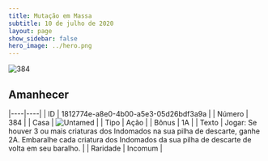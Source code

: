 ```yaml
---
title: Mutação em Massa
subtitle: 10 de julho de 2020
layout: page
show_sidebar: false
hero_image: ../hero.png
---
```


![384](https://cdn.keyforgegame.com/media/card_front/pt/479_384_6F5WGC56WV2C_pt.png)

## Amanhecer

|----|----|
| ID | 1812774e-a8e0-4b00-a5e3-05d26bdf3a9a |
| Número | 384 |
| Casa | ![Untamed](https://archonarcana.com/images/thumb/b/bd/Untamed.png/22px-Untamed.png "Indomados") |
| Tipo | Ação |
| Bônus | 1A |
| Texto | Jogar: Se houver 3 ou mais criaturas dos Indomados na sua pilha de descarte, ganhe 2A. Embaralhe cada criatura dos Indomados da sua pilha de descarte de volta em seu baralho. |
| Raridade | Incomum |
